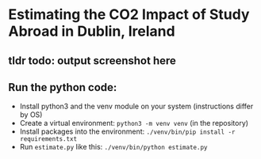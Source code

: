 # Estimating the CO2 Impact of Study Abroad in Dublin, Ireland

## tldr todo: output screenshot here

## Run the python code:
* Install python3 and the venv module on your system (instructions differ by OS)
* Create a virtual environment: `python3 -m venv venv` (in the repository)
* Install packages into the environment: `./venv/bin/pip install -r requirements.txt`
* Run `estimate.py` like this: `./venv/bin/python estimate.py`

